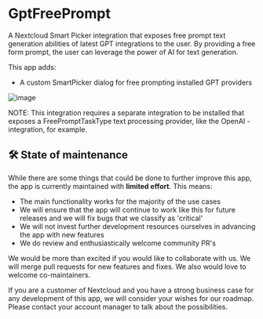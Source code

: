 <!--
SPDX-FileCopyrightText: Sami Finnilä <sami.finnila@nextcloud.com>
SPDX-License-Identifier: CC0-1.0
-->

# GptFreePrompt

A Nextcloud Smart Picker integration that exposes free prompt text generation abilities of latest GPT integrations to the user. By providing a free form prompt, the user can leverage the power of AI for text generation.

This app adds:
- A custom SmartPicker dialog for free prompting installed GPT providers

![image](https://github.com/MB-Finski/gptfreeprompt/assets/64466176/bf8adffb-bccb-4210-9eb2-8b3e984d06dd)

NOTE: This integration requires a separate integration to be installed that exposes a FreePromptTaskType text processing provider, like the OpenAI -integration, for example.


## 🛠️ State of maintenance

While there are some things that could be done to further improve this app, the app is currently maintained with **limited effort**. This means:

* The main functionality works for the majority of the use cases
* We will ensure that the app will continue to work like this for future releases and we will fix bugs that we classify as 'critical'
* We will not invest further development resources ourselves in advancing the app with new features
* We do review and enthusiastically welcome community PR's

We would be more than excited if you would like to collaborate with us. We will merge pull requests for new features and fixes. We also would love to welcome co-maintainers.

If you are a customer of Nextcloud and you have a strong business case for any development of this app, we will consider your wishes for our roadmap. Please contact your account manager to talk about the possibilities.
